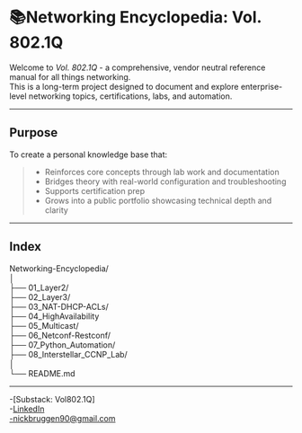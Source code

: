 # 📚Networking Encyclopedia: Vol. 802.1Q
Welcome to *Vol. 802.1Q* - a comprehensive, vendor neutral reference manual for all things networking.  
This is a long-term project designed to document and explore enterprise-level networking topics, certifications, labs, and automation.

---
## Purpose
To create a personal knowledge base that:
> * Reinforces core concepts through lab work and documentation
> * Bridges theory with real-world configuration and troubleshooting
> * Supports certification prep
> * Grows into a public portfolio showcasing technical depth and clarity

---
## Index
Networking-Encyclopedia/  
│  
├── 01_Layer2/  
├── 02_Layer3/  
├── 03_NAT-DHCP-ACLs/  
├── 04_HighAvailability  
├── 05_Multicast/  
├── 06_Netconf-Restconf/  
├── 07_Python_Automation/  
├── 08_Interstellar_CCNP_Lab/  
│  
└── README.md  

---
-[Substack: Vol802.1Q]  
-[LinkedIn](http://linkedin.com/nickbruggen90)  
-nickbruggen90@gmail.com  
